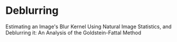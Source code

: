 # Deblurring
Estimating an Image's Blur Kernel Using Natural Image Statistics, and Deblurring it: An Analysis of the Goldstein-Fattal Method
